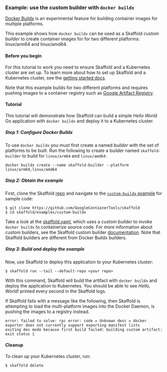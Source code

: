 ### Example: use the custom builder with `docker buildx`

[Docker Buildx](https://github.com/docker/buildx#buildx) is an
experimental feature for building container images for multiple
platforms.

This example shows how `docker buildx` can be used as a
Skaffold _custom builder_ to create container images for
for two different platforms: linux/arm64 and linux/amd64.

#### Before you begin

For this tutorial to work you need to ensure Skaffold and a Kubernetes
cluster are set up.  To learn more about how to set up Skaffold and
a Kubernetes cluster, see the [getting started docs](https://skaffold.dev/docs/getting-started).

Note that this example builds for two different platforms and
requires pushing images to a container registry such as
[Google Artifact Registry](https://cloud.google.com/artifact-registry).

#### Tutorial

This tutorial will demonstrate how Skaffold can build a simple
_Hello World_ Go application with `docker buildx` and deploy it to
a Kubernetes cluster.

##### Step 1: Configure _Docker Buildx_

To use `docker buildx` you must first create a named _builder_ with
the set of platforms to be built.  Run the following to create a
builder named `skaffold-builder` to build for `linux/arm64` and
`linux/amd64`:

```
docker buildx create --name skaffold-builder --platform linux/arm64,linux/amd64
```

##### Step 2: Obtain the example

First, clone the Skaffold [repo](https://github.com/GoogleContainerTools/skaffold)
and navigate to the [`custom-buildx` example](https://github.com/GoogleContainerTools/skaffold/tree/master/examples/custom) for sample code:

```shell
$ git clone https://github.com/GoogleContainerTools/skaffold
$ cd skaffold/examples/custom-buildx
```

Take a look at the [skaffold.yaml](skaffold.yaml), which uses a
_custom builder_ to invoke `docker buildx` to containerize source
code.
For more information about custom builders, see the Skaffold custom
builder [documentation](https://skaffold.dev/docs/how-tos/builders/#custom-build-script-run-locally).
Note that Skaffold builders are different from Docker Buildx builders.

##### Step 3: Build and deploy the example

Now, use Skaffold to deploy this application to your Kubernetes cluster:

```shell
$ skaffold run --tail --default-repo <your repo>
```

With this command, Skaffold will build the artifact with `docker buildx`
and deploy the application to Kubernetes.  You should be able to
see *Hello, World!* printed every second in the Skaffold logs.

If Skaffold fails with a message like the following, then Skaffold is
attempting to load the multi-platform images into the Docker Daemon,
is pushing the images
to a registry instead.
```
error: failed to solve: rpc error: code = Unknown desc = docker exporter does not currently support exporting manifest lists
exiting dev mode because first build failed: building custom artifact: exit status 1
```

#### Cleanup

To clean up your Kubernetes cluster, run:

```shell
$ skaffold delete
```
